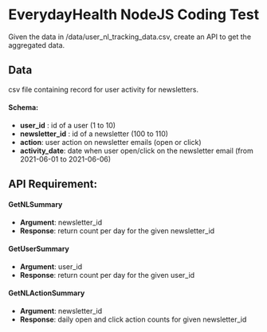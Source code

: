 # EverydayHealth NodeJS Coding Test
Given the data in /data/user_nl_tracking_data.csv, create an API to get the aggregated data.

## Data
csv file containing record for user activity for newsletters.

#### Schema:

- **user_id** : id of a user (1 to 10)
- **newsletter_id** : id of a newsletter (100 to 110)
- **action**: user action on newsletter emails (open or click)
- **activity_date**: date when user open/click on the newsletter email (from 2021-06-01 to 2021-06-06)


## API Requirement:
#### GetNLSummary
 - **Argument**: newsletter_id
 - **Response**: return count per day for the given newsletter_id
 
#### GetUserSummary
   - **Argument**: user_id
   - **Response**: return count per day for the given user_id
 
#### GetNLActionSummary
  - **Argument**: newsletter_id
  - **Response**: daily open and click action counts for given newsletter_id
